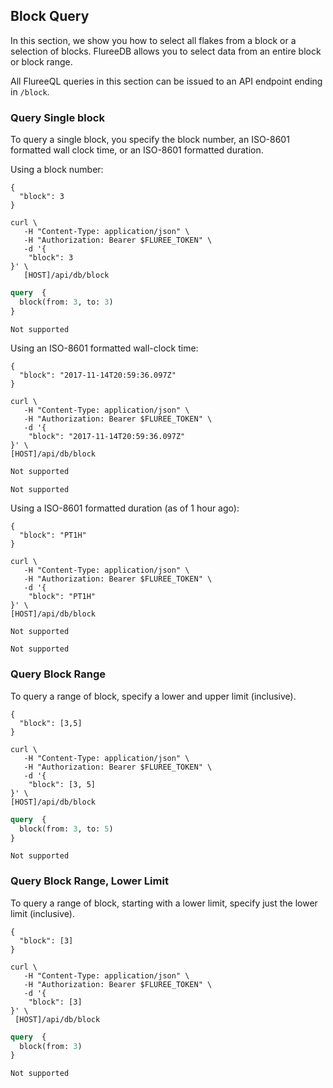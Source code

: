 ## Block Query 

In this section, we show you how to select all flakes from a block or a selection of blocks. FlureeDB allows you to select data from an entire block or block range. 

All FlureeQL queries in this section can be issued to an API endpoint ending in `/block`.

### Query Single block

To query a single block, you specify the block number, an ISO-8601 formatted wall clock time, or an ISO-8601 formatted duration. 

Using a block number:

```flureeql
{
  "block": 3
}
```
```curl
curl \
   -H "Content-Type: application/json" \
   -H "Authorization: Bearer $FLUREE_TOKEN" \
   -d '{
    "block": 3
}' \
   [HOST]/api/db/block
```
```graphql
query  {
  block(from: 3, to: 3)
}
```

```sparql
Not supported
```

Using an ISO-8601 formatted wall-clock time:

```flureeql
{
  "block": "2017-11-14T20:59:36.097Z"
}
```
```curl
curl \
   -H "Content-Type: application/json" \
   -H "Authorization: Bearer $FLUREE_TOKEN" \
   -d '{
    "block": "2017-11-14T20:59:36.097Z"
}' \
[HOST]/api/db/block
```
```graphql
Not supported
```

```sparql
Not supported
```

Using a ISO-8601 formatted duration (as of 1 hour ago):

```flureeql
{
  "block": "PT1H"
}
```
```curl
curl \
   -H "Content-Type: application/json" \
   -H "Authorization: Bearer $FLUREE_TOKEN" \
   -d '{
    "block": "PT1H"
}' \
[HOST]/api/db/block
```
```graphql
Not supported
```

```sparql
Not supported
```

### Query Block Range

To query a range of block, specify a lower and upper limit (inclusive).

```flureeql
{
  "block": [3,5]
}
```
```curl
curl \
   -H "Content-Type: application/json" \
   -H "Authorization: Bearer $FLUREE_TOKEN" \
   -d '{
    "block": [3, 5]
}' \
[HOST]/api/db/block
```
```graphql
query  {
  block(from: 3, to: 5)
}
```

```sparql
Not supported
```

### Query Block Range, Lower Limit

To query a range of block, starting with a lower limit, specify just the lower limit (inclusive).

```flureeql
{
  "block": [3]
}
```
```curl
curl \
   -H "Content-Type: application/json" \
   -H "Authorization: Bearer $FLUREE_TOKEN" \
   -d '{
    "block": [3]
}' \
 [HOST]/api/db/block
```
```graphql
query  {
  block(from: 3)
}
```

```sparql
Not supported
```
